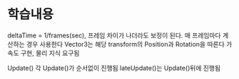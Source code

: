 # 학습내용
deltaTime = 1/frames(sec), 프레임 차이가 나더라도 보정이 된다. 매 프레임마다 계산하는 경우 사용한다
Vector3는 해당 transform의 Position과 Rotation을 따른다
가속도 구현, 물리 지식 요구됨

Update()
각 Update()가 순서없이 진행됨
lateUpdate()는 Update()뒤에 진행됨